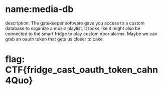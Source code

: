 # name:media-db
description: The gatekeeper software gave you access to a custom database to organize a music playlist. It looks like it might also be connected to the smart fridge to play custom door alarms. Maybe we can grab an oauth token that gets us closer to cake.

# flag: CTF{fridge_cast_oauth_token_cahn4Quo}

